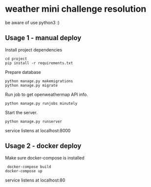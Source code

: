 weather mini challenge resolution
===============================
be aware of use python3 :)

## Usage 1 - manual deploy

Install project dependencies
```shell                                        
cd project
pip install -r requirements.txt
``` 
Prepare database
```shell
python manage.py makemigrations
python manage.py migrate
```

Run job to get openweathermap API info.

```shell
python manage.py runjobs minutely
```

Start the server.

```shell
python manage.py runserver
```
service listens at localhost:8000


## Usage 2 - docker deploy

 Make sure docker-compose is installed
```shell                                        
 docker-compose build
docker-compose up
```
service listens at localhost:80